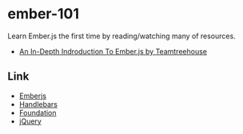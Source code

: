 ember-101
=========

Learn Ember.js the first time by reading/watching many of resources.

- [An In-Depth Indroduction To Ember.js by Teamtreehouse](http://teamtreehouse.com/library/emberjs)


## Link
- [Emberjs](http://emberjs.com/)
- [Handlebars](http://handlebarsjs.com/)
- [Foundation](http://foundation.zurb.com/)
- [jQuery](http://jquery.com/)
